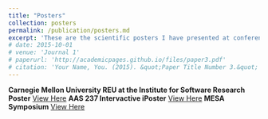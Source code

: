 ```yaml
---
title: "Posters"
collection: posters
permalink: /publication/posters.md
excerpt: 'These are the scientific posters I have presented at conferences.'
# date: 2015-10-01
# venue: 'Journal 1'
# paperurl: 'http://academicpages.github.io/files/paper3.pdf'
# citation: 'Your Name, You. (2015). &quot;Paper Title Number 3.&quot; <i>Journal 1</i>. 1(3).'
---
```

__Carnegie Mellon University REU at the Institute for Software Research Poster__ [View Here](http://academicpages.github.io/files/cmuposter.pdf)
__AAS 237 Intervactive iPoster__ [View Here](https://aas237-aas.ipostersessions.com/?s=11-DC-A2-96-FB-E2-6F-AA-72-5B-09-35-FE-77-DF-13)
__MESA Symposium__ [View Here](http://academicpages.github.io/files/mesa-poster-obs.pdf)
